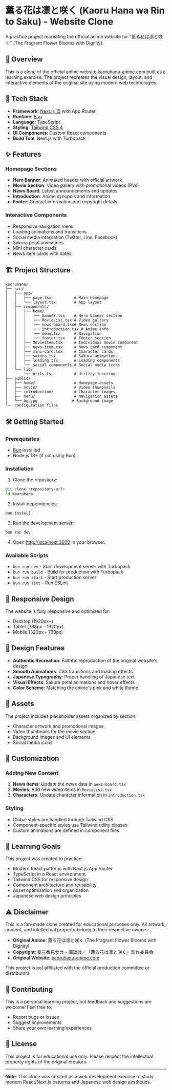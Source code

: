 # 薫る花は凛と咲く (Kaoru Hana wa Rin to Saku) - Website Clone

A practice project recreating the official anime website for "薫る花は凛と咲く" (The Fragrant Flower Blooms with Dignity).

## 🌸 Overview

This is a clone of the official anime website [kaoruhana-anime.com](https://kaoruhana-anime.com/) built as a learning exercise. The project recreates the visual design, layout, and interactive elements of the original site using modern web technologies.

## 🚀 Tech Stack

- **Framework**: [Next.js 15](https://nextjs.org/) with App Router
- **Runtime**: [Bun](https://bun.sh/) 
- **Language**: TypeScript
- **Styling**: [Tailwind CSS 4](https://tailwindcss.com/)
- **UI Components**: Custom React components
- **Build Tool**: Next.js with Turbopack

## ✨ Features

### Homepage Sections
- **Hero Banner**: Animated header with official artwork
- **Movie Section**: Video gallery with promotional videos (PVs)
- **News Board**: Latest announcements and updates
- **Introduction**: Anime synopsis and information
- **Footer**: Contact information and copyright details

### Interactive Components
- Responsive navigation menu
- Loading animations and transitions
- Social media integration (Twitter, Line, Facebook)
- Sakura petal animations
- Mini character cards
- News item cards with dates

## 🏗️ Project Structure

```
kaoruhana/
├── src/
│   ├── app/
│   │   ├── page.tsx          # Main homepage
│   │   └── layout.tsx        # App layout
│   ├── components/
│   │   ├── home/
│   │   │   ├── banner.tsx    # Hero banner section
│   │   │   ├── MovieList.tsx # Video gallery
│   │   │   ├── news-board.tsx# News section
│   │   │   ├── introduction.tsx # Anime info
│   │   │   ├── menu.tsx      # Navigation
│   │   │   └── footer.tsx    # Footer section
│   │   ├── MovieItem.tsx     # Individual movie component
│   │   ├── news-item.tsx     # News card component
│   │   ├── mini-card.tsx     # Character cards
│   │   ├── sakura.tsx        # Sakura animations
│   │   ├── loading.tsx       # Loading components
│   │   └── social components # Social media icons
│   └── lib/
│       └── utils.ts          # Utility functions
├── public/
│   ├── home/                 # Homepage assets
│   ├── movie/                # Video thumbnails
│   ├── introduction/         # Character images
│   ├── menu/                 # Navigation assets
│   └── bg.jpg               # Background image
└── configuration files
```

## 🛠️ Getting Started

### Prerequisites
- [Bun](https://bun.sh/) installed
- Node.js 18+ (if not using Bun)

### Installation

1. Clone the repository:
```bash
git clone <repository-url>
cd kaoruhana
```

2. Install dependencies:
```bash
bun install
```

3. Run the development server:
```bash
bun run dev
```

4. Open [http://localhost:3000](http://localhost:3000) in your browser.

### Available Scripts

- `bun run dev` - Start development server with Turbopack
- `bun run build` - Build for production with Turbopack
- `bun run start` - Start production server
- `bun run lint` - Run ESLint

## 📱 Responsive Design

The website is fully responsive and optimized for:
- Desktop (1920px+)
- Tablet (768px - 1920px)
- Mobile (320px - 768px)

## 🎨 Design Features

- **Authentic Recreation**: Faithful reproduction of the original website's design
- **Smooth Animations**: CSS transitions and loading effects
- **Japanese Typography**: Proper handling of Japanese text
- **Visual Effects**: Sakura petal animations and hover effects
- **Color Scheme**: Matching the anime's pink and white theme

## 📂 Assets

The project includes placeholder assets organized by section:
- Character artwork and promotional images
- Video thumbnails for the movie section
- Background images and UI elements
- Social media icons

## 🔧 Customization

### Adding New Content

1. **News Items**: Update the news data in `news-board.tsx`
2. **Movies**: Add new video items in `MovieList.tsx`
3. **Characters**: Update character information in `introduction.tsx`

### Styling
- Global styles are handled through Tailwind CSS
- Component-specific styles use Tailwind utility classes
- Custom animations are defined in component files

## 📝 Learning Goals

This project was created to practice:
- Modern React patterns with Next.js App Router
- TypeScript in a React environment
- Tailwind CSS for responsive design
- Component architecture and reusability
- Asset optimization and organization
- Japanese web design principles

## ⚠️ Disclaimer

This is a fan-made clone created for educational purposes only. All artwork, content, and intellectual property belong to their respective owners:

- **Original Anime**: 薫る花は凛と咲く (The Fragrant Flower Blooms with Dignity)
- **Copyright**: ©三香見サカ・講談社／「薫る花は凛と咲く」製作委員会
- **Original Website**: [kaoruhana-anime.com](https://kaoruhana-anime.com/)

This project is not affiliated with the official production committee or distributors.

## 🤝 Contributing

This is a personal learning project, but feedback and suggestions are welcome! Feel free to:
- Report bugs or issues
- Suggest improvements
- Share your own learning experiences

## 📄 License

This project is for educational use only. Please respect the intellectual property rights of the original creators.

---

**Note**: This clone was created as a web development exercise to study modern React/Next.js patterns and Japanese web design aesthetics.